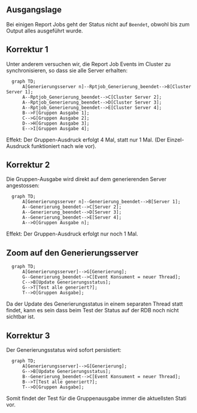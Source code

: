 ## Ausgangslage

Bei einigen Report Jobs geht der Status nicht auf `Beendet`, obwohl bis zum Output alles ausgeführt wurde.


## Korrektur 1

Unter anderem versuchen wir, die Report Job Events im Cluster zu synchronisieren, so dass sie alle Server erhalten:

```mermaid
  graph TD;
      A[Generierungsserver n]--Rptjob_Generierung_beendet-->B[Cluster Server 1];
      A--Rptjob_Generierung_beendet-->C[Cluster Server 2];
      A--Rptjob_Generierung_beendet-->D[Cluster Server 3];
      A--Rptjob_Generierung_beendet-->E[Cluster Server 4];
      B-->F[Gruppen Ausgabe 1];
      C-->G[Gruppen Ausgabe 2];
      D-->H[Gruppen Ausgabe 3];
      E-->I[Gruppen Ausgabe 4];
```

Effekt: Der Gruppen-Ausdruck erfolgt 4 Mal, statt nur 1 Mal. (Der Einzel-Ausdruck funktioniert nach wie vor).


## Korrektur 2

Die Gruppen-Ausgabe wird direkt auf dem generierenden Server angestossen:


```mermaid
  graph TD;
      A[Generierungsserver n]--Generierung_beendet-->B[Server 1];
      A--Generierung_beendet-->C[Server 2];
      A--Generierung_beendet-->D[Server 3];
      A--Generierung_beendet-->E[Server 4];
      A-->O[Gruppen Ausgabe n];
```

Effekt: Der Gruppen-Ausdruck erfolgt nur noch 1 Mal.


## Zoom auf den Generierungsserver


```mermaid
  graph TD;
      A[Generierungsserver]-->G[Generierung];
      G--Generierung_beendet-->C[Event Konsument = neuer Thread];
      C-->B[Update Generierungsstatus];
      G-->T[Test alle generiert?];
      T-->O[Gruppen Ausgabe];
```

Da der Update des Generierungsstatus in einem separaten Thread statt findet, kann es sein dass beim Test der Status auf der RDB noch nicht sichtbar ist.


## Korrektur 3

Der Generierungsstatus wird sofort persistiert:

```mermaid
  graph TD;
      A[Generierungsserver]-->G[Generierung];
      G-->B[Update Generierungsstatus];
      B--Generierung_beendet-->C[Event Konsument = neuer Thread];
      B-->T[Test alle generiert?];
      T-->O[Gruppen Ausgabe];
```

Somit findet der Test für die Gruppenausgabe immer die aktuellsten Stati vor.
